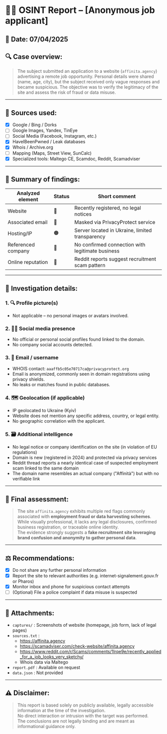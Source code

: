 
# 🧑‍💻 OSINT Report – [Anonymous job applicant]

## 📅 Date: 07/04/2025  
## 🔍 Case overview:
> The subject submitted an application to a website (`affinita.agency`) advertising a remote job opportunity. Personal details were shared (name, age, city), but the subject received only vague responses and became suspicious. The objective was to verify the legitimacy of the site and assess the risk of fraud or data misuse.

---

## 🧾 Sources used:

- [x] Google / Bing / Dorks  
- [ ] Google Images, Yandex, TinEye  
- [ ] Social Media (Facebook, Instagram, etc.)  
- [x] HaveIBeenPwned / Leak databases  
- [x] Whois / Archive.org  
- [ ] Mapping (Maps, Street View, SunCalc)  
- [x] Specialized tools: Maltego CE, Scamdoc, Reddit, Scamadviser

---

## 🧠 Summary of findings:

| Analyzed element        | Status   | Short comment                                       |
|-------------------------|----------|-----------------------------------------------------|
| Website                 | 🔴        | Recently registered, no legal notices              |
| Associated email        | 🔴        | Masked via PrivacyProtect service                  |
| Hosting/IP              | 🟠        | Server located in Ukraine, limited transparency    |
| Referenced company      | 🔴        | No confirmed connection with legitimate business   |
| Online reputation       | 🔴        | Reddit reports suggest recruitment scam pattern    |

---

## 📂 Investigation details:

### 1. 🔍 Profile picture(s)
- Not applicable – no personal images or avatars involved.

### 2. 🧑‍💻 Social media presence
- No official or personal social profiles found linked to the domain.
- No company social accounts detected.

### 3. 📧 Email / username
- WHOIS contact: `aaaffb5c05e70717ca@privacyprotect.org`
- Email is anonymized, commonly seen in domain registrations using privacy shields.
- No leaks or matches found in public databases.

### 4. 🗺️ Geolocation (if applicable)
- IP geolocated to Ukraine (Kyiv)
- Website does not mention any specific address, country, or legal entity.
- No geographic correlation with the applicant.

### 5. 🗃️ Additional intelligence
- No legal notice or company identification on the site (in violation of EU regulations)
- Domain is new (registered in 2024) and protected via privacy services
- Reddit thread reports a nearly identical case of suspected employment scam linked to the same domain
- The domain name resembles an actual company ("Affinità") but with no verifiable link

---

## 🧠 Final assessment:

> The site `affinita.agency` exhibits multiple red flags commonly associated with **employment fraud or data harvesting schemes**.  
> While visually professional, it lacks any legal disclosures, confirmed business registration, or traceable online identity.  
> The evidence strongly suggests a **fake recruitment site leveraging brand confusion and anonymity to gather personal data**.

---

## ⚖️ Recommendations:

- [x] Do not share any further personal information  
- [x] Report the site to relevant authorities (e.g. internet-signalement.gouv.fr or Pharos)  
- [x] Monitor inbox and phone for suspicious contact attempts  
- [ ] (Optional) File a police complaint if data misuse is suspected

---

## 📁 Attachments:

- `captures/` : Screenshots of website (homepage, job form, lack of legal pages)  
- `sources.txt` :  
  - https://affinita.agency  
  - https://scamadviser.com/check-website/affinita.agency  
  - https://www.reddit.com/r/Scams/comments/1lrqe9e/recently_applied_for_a_job_looks_very_sketchy/  
  - Whois data via Maltego  
- `report.pdf` : Available on request  
- `data.json` : Not provided

---

## ⚠️ Disclaimer:

> This report is based solely on publicly available, legally accessible information at the time of the investigation.  
> No direct interaction or intrusion with the target was performed.  
> The conclusions are not legally binding and are meant as informational guidance only.
